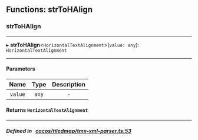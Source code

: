 ## Functions: strToHAlign

### strToHAlign


___
▸ **strToHAlign**<`HorizontalTextAlignment`\>(`value: any`): `HorizontalTextAlignment`
___


#### Parameters

| Name | Type | Description |
| :------: | :------: | :------: |
| `value` | `any` | - |


#### Returns `HorizontalTextAlignment` 
___


##### Defined in &nbsp;   [cocos/tiledmap/tmx-xml-parser.ts:53](https://github.com/cocos-creator/engine/blob/c7bf6b8a9/cocos/tiledmap/tmx-xml-parser.ts#L53)&nbsp;

